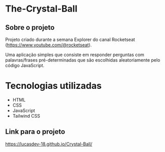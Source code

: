 ﻿# The-Crystal-Ball
## Sobre o projeto
Projeto criado durante a semana Explorer do canal Rocketseat (https://www.youtube.com/@rocketseat).

Uma aplicação simples que consiste em responder perguntas com palavras/frases pré-determinadas que são escolhidas aleatoriamente pelo código JavaScript.

# Tecnologias utilizadas

- HTML
- CSS
- JavaScript
- Tailwind CSS

## Link para o projeto

https://lucasdev-18.github.io/Crystal-Ball/

